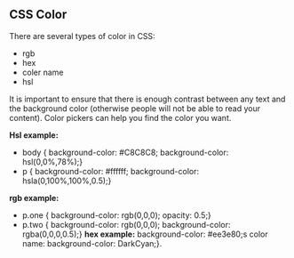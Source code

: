 ## CSS Color

There are several types of color in CSS:
* rgb
* hex
* coler name
* hsl

It is important to ensure that there is enough contrast between any text and the background color (otherwise people will not be able to read your content).
Color pickers can help you find the color you want.

**Hsl example:**
* body {
background-color: #C8C8C8;
background-color: hsl(0,0%,78%);}
* p {
background-color: #ffffff;
background-color: hsla(0,100%,100%,0.5);}

**rgb example:**
* p.one {
background-color: rgb(0,0,0);
opacity: 0.5;}
* p.two {
background-color: rgb(0,0,0);
background-color: rgba(0,0,0,0.5);}
**hex example:**
background-color: #ee3e80;s
color name:
background-color: DarkCyan;}.
